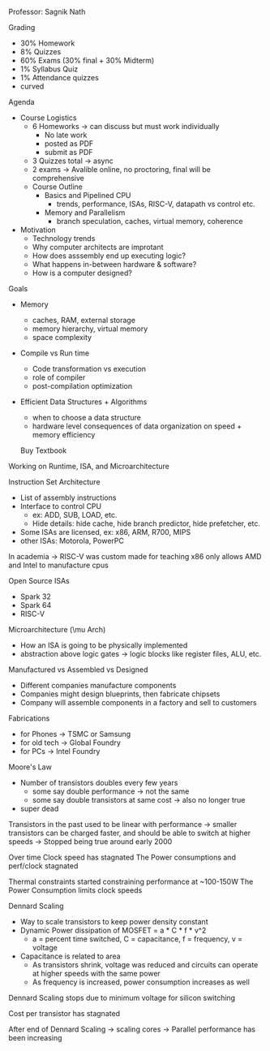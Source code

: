 Professor: Sagnik Nath

Grading
- 30% Homework
- 8% Quizzes
- 60% Exams (30% final + 30% Midterm)
- 1% Syllabus Quiz
- 1% Attendance quizzes
- curved

Agenda
- Course Logistics
    - 6 Homeworks -> can discuss but must work individually
        - No late work
        - posted as PDF
        - submit as PDF
    - 3 Quizzes total -> async
    - 2 exams -> Avalible online, no proctoring, final will
    be comprehensive
    - Course Outline
        - Basics and Pipelined CPU
            - trends, performance, ISAs, RISC-V, datapath vs control
            etc.
        - Memory and Parallelism
            - branch speculation, caches, virtual memory, coherence
- Motivation
    - Technology trends
    - Why computer architects are improtant
    - How does asssembly end up executing logic?
    - What happens in-between hardware & software?
    - How is a computer designed?


Goals
- Memory
    - caches, RAM, external storage
    - memory hierarchy, virtual memory
    - space complexity
- Compile vs Run time
    - Code transformation vs execution
    - role of compiler
    - post-compilation optimization
- Efficient Data Structures + Algorithms
    - when to choose a data structure
    - hardware level consequences of data organization
    on speed + memory efficiency

    Buy Textbook


Working on Runtime, ISA, and Microarchitecture


Instruction Set Architecture
- List of assembly instructions
- Interface to control CPU
    - ex: ADD, SUB, LOAD, etc.
    - Hide details: hide cache, hide branch predictor, hide
    prefetcher, etc.
- Some ISAs are licensed, ex: x86, ARM, R700, MIPS
- other ISAs: Motorola, PowerPC

In academia -> RISC-V was custom made for teaching
x86 only allows AMD and Intel to manufacture cpus

Open Source ISAs
- Spark 32
- Spark 64
- RISC-V


Microarchitecture (\mu Arch)
- How an ISA is going to be physically implemented
- abstraction above logic gates -> logic blocks like register files, ALU, etc.


Manufactured vs Assembled vs Designed
- Different companies manufacture components
- Companies might design blueprints, then fabricate chipsets
- Company will assemble components in a factory and sell to customers

Fabrications
- for Phones -> TSMC or Samsung
- for old tech -> Global Foundry
- for PCs -> Intel Foundry



Moore's Law
- Number of transistors doubles every few years
    - some say double performance -> not the same
    - some say double transistors at same cost -> also no longer true
- super dead

Transistors in the past used to be linear with performance
-> smaller transistors can be charged faster, and should be able to switch at higher
speeds
-> Stopped being true around early 2000

Over time Clock speed has stagnated
The Power consumptions and perf/clock stagnated

Thermal constraints started constraining performance at ~100-150W
The Power Consumption limits clock speeds


Dennard Scaling
- Way to scale transistors to keep power density constant
- Dynamic Power dissipation of MOSFET = a * C * f * v^2
    - a = percent time switched, C = capacitance, f = frequency, v = voltage
- Capacitance is related to area
    - As transistors shrink, voltage was reduced and circuits can operate at higher
    speeds with the same power
    - As frequency is increased, power consumption increases as well

Dennard Scaling stops due to minimum voltage for silicon switching

Cost per transistor has stagnated

After end of Dennard Scaling -> scaling cores
-> Parallel performance has been increasing
